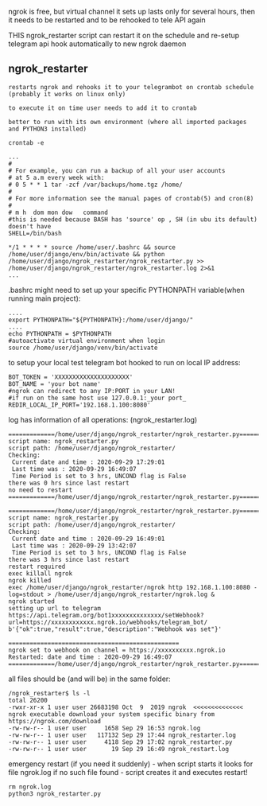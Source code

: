 ngrok is free, but virtual channel it sets up lasts only for several hours, then it needs to be restarted and to be rehooked to tele API again

THIS ngrok_restarter script can restart it on the schedule and re-setup telegram api hook automatically to new ngrok daemon

## ngrok_restarter

    restarts ngrok and rehooks it to your telegrambot on crontab schedule (probably it works on linux only)

    to execute it on time user needs to add it to crontab

    better to run with its own environment (where all imported packages and PYTHON3 installed)

    crontab -e

    ...
    # 
    # For example, you can run a backup of all your user accounts
    # at 5 a.m every week with:
    # 0 5 * * 1 tar -zcf /var/backups/home.tgz /home/
    # 
    # For more information see the manual pages of crontab(5) and cron(8)
    # 
    # m h  dom mon dow   command
    #this is needed because BASH has 'source' op , SH (in ubu its default) doesn't have
    SHELL=/bin/bash 

    */1 * * * * source /home/user/.bashrc && source /home/user/django/env/bin/activate && python /home/user/django/ngrok_restarter/ngrok_restarter.py >> /home/user/django/ngrok_restarter/ngrok_restarter.log 2>&1
    ...


.bashrc might need to set up your specific PYTHONPATH variable(when running main project):

    ....
    export PYTHONPATH="${PYTHONPATH}:/home/user/django/"
    ....
    echo PYTHONPATH = $PYTHONPATH
    #autoactivate virtual environment when login
    source /home/user/django/venv/bin/activate

to setup your local test telegram bot hooked to run on local IP address:

    BOT_TOKEN = 'XXXXXXXXXXXXXXXXXXXXX'
    BOT_NAME = 'your bot name'
    #ngrok can redirect to any IP:PORT in your LAN!
    #if run on the same host use 127.0.0.1:_your port_
    REDIR_LOCAL_IP_PORT='192.168.1.100:8080'

log has information of all operations: (ngrok_restarter.log)

    =============/home/user/django/ngrok_restarter/ngrok_restarter.py==============
    script name: ngrok_restarter.py 
    script path: /home/user/django/ngrok_restarter/
    Checking: 
     Current date and time : 2020-09-29 17:29:01
     Last time was : 2020-09-29 16:49:07
     Time Period is set to 3 hrs, UNCOND flag is False
    there was 0 hrs since last restart
    no need to restart
    =============/home/user/django/ngrok_restarter/ngrok_restarter.py==============

    =============/home/user/django/ngrok_restarter/ngrok_restarter.py==============
    script name: ngrok_restarter.py 
    script path: /home/user/django/ngrok_restarter/
    Checking: 
     Current date and time : 2020-09-29 16:49:01
     Last time was : 2020-09-29 13:42:07
     Time Period is set to 3 hrs, UNCOND flag is False
    there was 3 hrs since last restart
    restart required
    exec killall ngrok
    ngrok killed
    exec /home/user/django/ngrok_restarter/ngrok http 192.168.1.100:8080 -log=stdout > /home/user/django/ngrok_restarter/ngrok.log &
    ngrok started
    setting up url to telegram https://api.telegram.org/bot1xxxxxxxxxxxxxx/setWebhook?url=https://xxxxxxxxxxxx.ngrok.io/webhooks/telegram_bot/
    b'{"ok":true,"result":true,"description":"Webhook was set"}'

    ================================================
    ngrok set to webhook on channel = https://xxxxxxxxxx.ngrok.io
    Restarted: date and time : 2020-09-29 16:49:07
    =============/home/user/django/ngrok_restarter/ngrok_restarter.py==============

all files should be (and will be) in the same folder:

    /ngrok_restarter$ ls -l
    total 26200
    -rwxr-xr-x 1 user user 26683198 Oct  9  2019 ngrok  <<<<<<<<<<<<<< ngrok executable download your system specific binary from https://ngrok.com/download
    -rw-rw-r-- 1 user user     1658 Sep 29 16:53 ngrok.log
    -rw-rw-r-- 1 user user   117132 Sep 29 17:44 ngrok_restarter.log
    -rw-rw-r-- 1 user user     4118 Sep 29 17:02 ngrok_restarter.py
    -rw-rw-r-- 1 user user       19 Sep 29 16:49 ngrok_restart.log


emergency restart (if you need it suddenly) - when script starts it looks for file ngrok.log if no such file found - script creates it and executes restart!
    
    rm ngrok.log
    python3 ngrok_restarter.py



